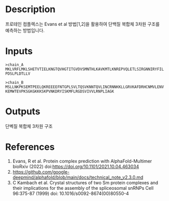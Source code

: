 # Description 

프로테인 컴플렉스는 Evans et al 방법[1,2]을 활용하여 단백질 복합체 3차원 구조를 예측하는 방법입니다.  

# Inputs

```fasta
>chain_A
MKLVRFLMKLSHETVTIELKNGTQVHGTITGVDVSMNTHLKAVKMTLKNREPVQLETLSIRGNNIRYFIL
PDSLPLDTLLV
```

```fasta
>chain_B
MSLLNKPKSEMTPEELQKREEEEFNTGPLSVLTQSVKNNTQVLINCRNNKKLLGRVKAFDRHCNMVLENV
KEMWTEVPKSGKGKKKSKPVNKDRYISKMFLRGDSVIVVLRNPLIAGK
```

# Outputs

단벡질 복합체 3차원 구조

# References

1. Evans, R et al. Protein complex prediction with AlphaFold-Multimer bioRxiv (2022) doi:https://doi.org/10.1101/2021.10.04.463034
2. https://github.com/google-deepmind/alphafold/blob/main/docs/technical_note_v2.3.0.md
3. C Kambach et al. Crystal structures of two Sm protein complexes and their implications for the assembly of the spliceosomal snRNPs Cell 96:375-87 (1999) doi: 10.1016/s0092-8674(00)80550-4
